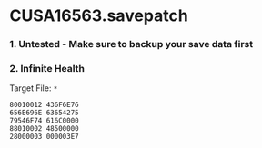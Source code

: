 # CUSA16563.savepatch

### 1. Untested - Make sure to backup your save data first
### 2. Infinite Health

Target File: `*`

```
80010012 436F6E76
656E696E 63654275
79546F74 616C0000
88010002 48500000
28000003 000003E7
```

